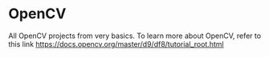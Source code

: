 # OpenCV
All OpenCV projects from very basics. 
To learn more about OpenCV, refer to this link https://docs.opencv.org/master/d9/df8/tutorial_root.html
